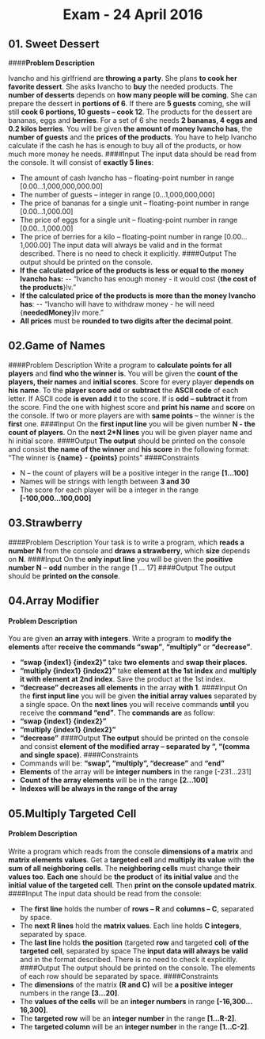 # <p align="center"> Exam - 24 April 2016 <p>

## 01. **Sweet Dessert**

####**Problem Description**

Ivancho and his girlfriend are **throwing a party**. She plans **to cook her favorite dessert**. She asks Ivancho to **buy** the needed products. The **number of desserts** depends on **how many people will be coming**. She can prepare the dessert in **portions of 6**. If there are **5 guests** coming, she will still **cook 6 portions, 10 guests – cook 12**. The products for the dessert are bananas, eggs and **berries**. For a set of 6 she needs **2 bananas, 4 eggs and 0.2 kilos berries**.
You will be given **the amount of money Ivancho has**, the **number of guests** and the **prices of the products**. You have to help Ivancho calculate if the cash he has is enough to buy all of the products, or how much more money he needs.
####Input
The input data should be read from the console. It will consist of **exactly 5 lines**:
- The amount of cash Ivancho has – floating-point number in range [0.00…1,000,000,000.00]
- The number of guests – integer in range [0…1,000,000,000]
- The price of bananas for a single unit – floating-point number in range [0.00…1,000.00]
- The price of eggs for a single unit – floating-point number in range [0.00…1,000.00]
- The price of berries for a kilo – floating-point number in range [0.00…1,000.00]
The input data will always be valid and in the format described. There is no need to check it explicitly.
####Output
The output should be printed on the console.
- **If the calculated price of the products is less or equal to the money Ivancho has:**
-- “Ivancho has enough money - it would cost {**the cost of the products**}lv.”
- **If the calculated price of the products is more than the money Ivancho has**:
--  “Ivancho will have to withdraw money - he will need {**neededMoney**}lv more.”
- **All prices** must be **rounded to two digits after the decimal point**.


## 02.Game of Names

####Problem Description
Write a program to **calculate points for all players** and **find who the winner is**. You will be given the **count of the players, their names** and **initial scores**. Score for every player **depends on his name**. To the **player score add** or **subtract** the **ASCII code** of each letter. If ASCII code **is even add** it to the score. If is **odd – subtract it** from the score. Find the one with highest score and **print his name** and **score** on the console. If two or more players are with **same points** – the winner is the **first** one.
####Input
On the **first input line** you will be given number **N - the count of players**.
On the **next 2*N lines** you will be given player name and hi initial score.
####Output
**The output** should be printed on the console and consist **the name of the winner** and **his score** in the following format:
“The winner is **{name}** - **{points}** points”
####Constraints
- N – the count of players will be a positive integer in the range **[1...100]**
- Names will be strings with length between **3 and 30**
- The score for each player will be a integer in the range **[-100,000...100,000]**

## 03.Strawberry 
####Problem Description
Your task is to write a program, which **reads a number N** from the console and **draws a strawberry**, which **size**
depends on **N**. 
####Input
On the **only input line** you will be given the **positive number N** – **odd** number in the range [1 … 17]
####Output
The output should be **printed on the console**.
 
## 04.Array Modifier
#### Problem Description
You are given **an array with integers**. Write a program to **modify the elements** after **receive the commands “swap”**, **“multiply”** or **“decrease”**.
- **“swap {index1} {index2}”** take **two elements** and **swap their places**.
- **“multiply {index1} {index2}”** take **element at the 1st index** and **multiply it with element at 2nd index**. Save the product at the 1st index.
- **“decrease” decreases all elements** in the array **with 1**.
####Input
On the **first input line** you will be given **the initial array values** separated by a single space.
On the **next lines** you will receive commands **until** you receive the **command “end”**. The **commands are** as follow: 
- **“swap {index1} {index2}”**
- **“multiply {index1} {index2}”**
- **“decrease”**
####Output
**The output** should be printed on the console and consist **element of the modified array – separated by “, “(comma and single space)**.
####Constraints
- Commands will be: **“swap”, “multiply”, “decrease”** and **“end”**
- **Elements** of the array will be **integer numbers** in the range [-231...231]
- **Count of the array elements** will be in the range **[2...100]**
- **Indexes will be always in the range of the array**

## 05.Multiply Targeted Cell
#### Problem Description
Write a program which reads from the console **dimensions of a matrix** and **matrix elements values**. Get a **targeted cell** and **multiply its value** with **the sum of all neighboring cells**. The **neighboring cells** must change **their values too**. **Each one** should be **the product** of **its initial value** and the **initial value of the targeted cell**. Then **print on the console updated matrix**. 
####Input
The input data should be read from the console:
- The **first line** holds the number of **rows – R** and **columns – C**, separated by space.
- The **next R lines** hold the **matrix values**. Each line holds **C integers**, separated by space.
- The **last line** holds **the position** (targeted **row** and targeted **col**) **of the targeted cell**, separated by space
The **input data will always be valid** and in the format described. There is no need to check it explicitly.
####Output
The output should be printed on the console. The elements of each row should be separated by space.
####Constraints
- The **dimensions** of the matrix **(R and C)** will be **a positive integer** numbers in the range **[3...20]**.
- The **values of the cells** will be an **integer numbers** in range **[-16,300... 16,300]**.
- The **targeted row** will be an **integer number** in the range **[1...R-2]**.
- The **targeted column** will be an **integer number** in the range **[1...C-2]**.
